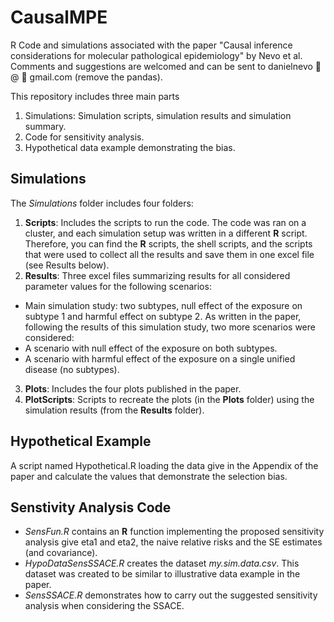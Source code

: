 # CausalMPE
R Code and simulations associated with the paper "Causal inference considerations for molecular pathological epidemiology" by Nevo et al. Comments and suggestions are welcomed and can be sent to 
danielnevo :panda_face: @ :panda_face: gmail.com (remove the pandas).

This repository includes three main parts
1. Simulations: Simulation scripts, simulation results and simulation summary.
2. Code for sensitivity analysis.
3. Hypothetical data example demonstrating the bias.

## Simulations
The *Simulations* folder includes four folders:

1. **Scripts**: Includes the scripts to run the code. The code was ran on a cluster, and each simulation setup was written in a different **R** script. Therefore, you can find the **R** scripts, the shell scripts, and the scripts that were used to collect all the results and save them in one excel file (see Results below). 
2. **Results**: Three excel files summarizing results for all considered parameter values for the following scenarios:
  * Main simulation study: two subtypes, null effect of the exposure on subtype 1 and harmful effect on subtype 2. As written in the paper, following the results of this simulation study, two more scenarios were considered:
  * A scenario with null effect of the exposure on both subtypes.
  * A scenario with harmful effect of the exposure on a single unified disease (no subtypes).
3. **Plots**: Includes the four plots published in the paper.
4. **PlotScripts**: Scripts to recreate the plots (in the **Plots** folder) using the simulation results (from the **Results** folder).

## Hypothetical Example
A script named Hypothetical.R loading the data give in the Appendix of the paper and calculate the values that demonstrate the selection bias.

## Senstivity Analysis Code
- *SensFun.R* contains an **R** function implementing the proposed sensitivity analysis give eta1 and eta2, the naive relative risks and the SE estimates (and covariance).
- *HypoDataSensSSACE.R* creates the dataset *my.sim.data.csv*. This dataset was created to be similar to illustrative data example in the paper.
- *SensSSACE.R* demonstrates how to carry out the suggested sensitivity analysis when considering the SSACE.

